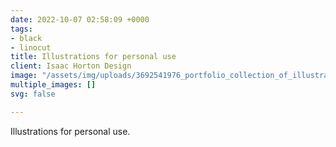 ```yaml
---
date: 2022-10-07 02:58:09 +0000
tags:
- black
- linocut
title: Illustrations for personal use
client: Isaac Horton Design
image: "/assets/img/uploads/3692541976_portfolio_collection_of_illustrated_designs_by_a_world_famous_graphic_designer.png"
multiple_images: []
svg: false

---
```

Illustrations for personal use.